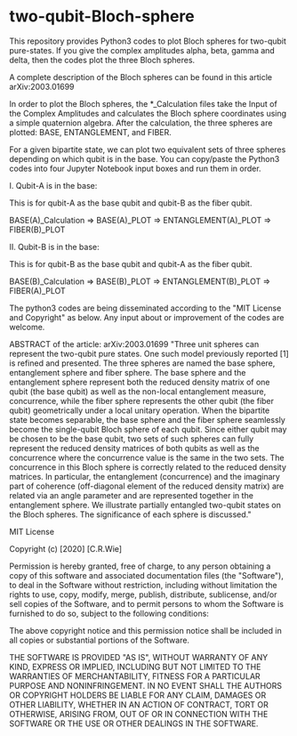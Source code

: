 # two-qubit-Bloch-sphere
This repository provides Python3 codes to plot Bloch spheres for two-qubit pure-states. 
If you give the complex amplitudes alpha, beta, gamma and delta, then the codes plot the three Bloch spheres.

A complete description of the Bloch spheres can be found in this article arXiv:2003.01699

In order to plot the Bloch spheres, the *_Calculation files take the Input of the Complex Amplitudes and calculates the Bloch sphere coordinates using a simple quaternion algebra. After the calculation, the three spheres are plotted:  BASE, ENTANGLEMENT, and FIBER.

For a given bipartite state, we can plot two equivalent sets of three spheres depending on which qubit is in the base.
You can copy/paste the Python3 codes into four Jupyter Notebook input boxes and run them in order.

I.  Qubit-A is in the base: 

This is for qubit-A as the base qubit and qubit-B as the fiber qubit.

BASE(A)_Calculation => BASE(A)_PLOT => ENTANGLEMENT(A)_PLOT => FIBER(B)_PLOT


II. Qubit-B is in the base: 

This is for qubit-B as the base qubit and qubit-A as the fiber qubit.

BASE(B)_Calculation => BASE(B)_PLOT => ENTANGLEMENT(B)_PLOT => FIBER(A)_PLOT

The python3 codes are being disseminated according to the "MIT License and Copyright" as below.  Any input about or improvement of the codes are welcome.

ABSTRACT of the article:  arXiv:2003.01699
"Three unit spheres can represent the two-qubit pure states. One such model previously reported [1] is refined and presented. The three spheres are named the base sphere, entanglement sphere and fiber sphere. The base sphere and the entanglement sphere represent both the reduced density matrix of one qubit (the base qubit) as well as the non-local entanglement measure, concurrence, while the fiber sphere represents the other qubit (the fiber qubit) geometrically under a local unitary operation. When the bipartite state becomes separable, the base sphere and the fiber sphere seamlessly become the single-qubit Bloch sphere of each qubit. Since either qubit may be chosen to be the base qubit, two sets of such spheres can fully represent the reduced density matrices of both qubits as well as the concurrence where the concurrence value is the same in the two sets. The concurrence in this Bloch sphere is correctly related to the reduced density matrices. In particular, the entanglement (concurrence) and the imaginary part of coherence (off-diagonal element of the reduced density matrix) are related via an angle parameter and are represented together in the entanglement sphere. We illustrate partially entangled two-qubit states on the Bloch spheres. The significance of each sphere is discussed."

MIT License

Copyright (c) [2020] [C.R.Wie]

Permission is hereby granted, free of charge, to any person obtaining a copy
of this software and associated documentation files (the "Software"), to deal
in the Software without restriction, including without limitation the rights
to use, copy, modify, merge, publish, distribute, sublicense, and/or sell
copies of the Software, and to permit persons to whom the Software is
furnished to do so, subject to the following conditions:

The above copyright notice and this permission notice shall be included in all
copies or substantial portions of the Software.

THE SOFTWARE IS PROVIDED "AS IS", WITHOUT WARRANTY OF ANY KIND, EXPRESS OR
IMPLIED, INCLUDING BUT NOT LIMITED TO THE WARRANTIES OF MERCHANTABILITY,
FITNESS FOR A PARTICULAR PURPOSE AND NONINFRINGEMENT. IN NO EVENT SHALL THE
AUTHORS OR COPYRIGHT HOLDERS BE LIABLE FOR ANY CLAIM, DAMAGES OR OTHER
LIABILITY, WHETHER IN AN ACTION OF CONTRACT, TORT OR OTHERWISE, ARISING FROM,
OUT OF OR IN CONNECTION WITH THE SOFTWARE OR THE USE OR OTHER DEALINGS IN THE
SOFTWARE.
